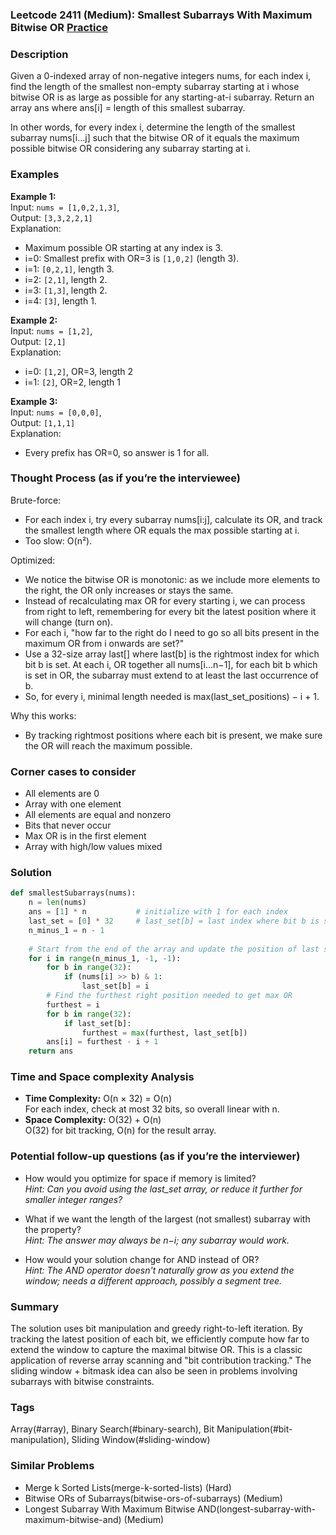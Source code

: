 ### Leetcode 2411 (Medium): Smallest Subarrays With Maximum Bitwise OR [Practice](https://leetcode.com/problems/smallest-subarrays-with-maximum-bitwise-or)

### Description  
Given a 0-indexed array of non-negative integers nums, for each index i, find the length of the smallest non-empty subarray starting at i whose bitwise OR is as large as possible for any starting-at-i subarray. Return an array ans where ans[i] = length of this smallest subarray.

In other words, for every index i, determine the length of the smallest subarray nums[i…j] such that the bitwise OR of it equals the maximum possible bitwise OR considering any subarray starting at i.

### Examples  

**Example 1:**  
Input: `nums = [1,0,2,1,3]`,  
Output: `[3,3,2,2,1]`  
Explanation:  
- Maximum possible OR starting at any index is 3.  
- i=0: Smallest prefix with OR=3 is `[1,0,2]` (length 3).  
- i=1: `[0,2,1]`, length 3.  
- i=2: `[2,1]`, length 2.  
- i=3: `[1,3]`, length 2.  
- i=4: `[3]`, length 1.

**Example 2:**  
Input: `nums = [1,2]`,  
Output: `[2,1]`  
Explanation:  
- i=0: `[1,2]`, OR=3, length 2  
- i=1: `[2]`, OR=2, length 1

**Example 3:**  
Input: `nums = [0,0,0]`,  
Output: `[1,1,1]`  
Explanation:  
- Every prefix has OR=0, so answer is 1 for all.

### Thought Process (as if you’re the interviewee)  
Brute-force:  
- For each index i, try every subarray nums[i:j], calculate its OR, and track the smallest length where OR equals the max possible starting at i.
- Too slow: O(n²).

Optimized:  
- We notice the bitwise OR is monotonic: as we include more elements to the right, the OR only increases or stays the same.
- Instead of recalculating max OR for every starting i, we can process from right to left, remembering for every bit the latest position where it will change (turn on).
- For each i, "how far to the right do I need to go so all bits present in the maximum OR from i onwards are set?"  
- Use a 32-size array last[] where last[b] is the rightmost index for which bit b is set. At each i, OR together all nums[i…n−1], for each bit b which is set in OR, the subarray must extend to at least the last occurrence of b.
- So, for every i, minimal length needed is max(last_set_positions) − i + 1.

Why this works:  
- By tracking rightmost positions where each bit is present, we make sure the OR will reach the maximum possible.

### Corner cases to consider  
- All elements are 0  
- Array with one element  
- All elements are equal and nonzero  
- Bits that never occur  
- Max OR is in the first element  
- Array with high/low values mixed

### Solution

```python
def smallestSubarrays(nums):
    n = len(nums)
    ans = [1] * n           # initialize with 1 for each index
    last_set = [0] * 32     # last_set[b] = last index where bit b is set
    n_minus_1 = n - 1
    
    # Start from the end of the array and update the position of last set bit for each bit.
    for i in range(n_minus_1, -1, -1):
        for b in range(32):
            if (nums[i] >> b) & 1:
                last_set[b] = i
        # Find the furthest right position needed to get max OR
        furthest = i
        for b in range(32):
            if last_set[b]:
                furthest = max(furthest, last_set[b])
        ans[i] = furthest - i + 1
    return ans
```

### Time and Space complexity Analysis  

- **Time Complexity:** O(n × 32) = O(n)  
  For each index, check at most 32 bits, so overall linear with n.
- **Space Complexity:** O(32) + O(n)  
  O(32) for bit tracking, O(n) for the result array.

### Potential follow-up questions (as if you’re the interviewer)  

- How would you optimize for space if memory is limited?  
  *Hint: Can you avoid using the last_set array, or reduce it further for smaller integer ranges?*

- What if we want the length of the largest (not smallest) subarray with the property?  
  *Hint: The answer may always be n−i; any subarray would work.*

- How would your solution change for AND instead of OR?  
  *Hint: The AND operator doesn't naturally grow as you extend the window; needs a different approach, possibly a segment tree.*

### Summary
The solution uses bit manipulation and greedy right-to-left iteration. By tracking the latest position of each bit, we efficiently compute how far to extend the window to capture the maximal bitwise OR. This is a classic application of reverse array scanning and "bit contribution tracking." The sliding window + bitmask idea can also be seen in problems involving subarrays with bitwise constraints.

### Tags
Array(#array), Binary Search(#binary-search), Bit Manipulation(#bit-manipulation), Sliding Window(#sliding-window)

### Similar Problems
- Merge k Sorted Lists(merge-k-sorted-lists) (Hard)
- Bitwise ORs of Subarrays(bitwise-ors-of-subarrays) (Medium)
- Longest Subarray With Maximum Bitwise AND(longest-subarray-with-maximum-bitwise-and) (Medium)